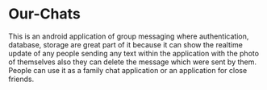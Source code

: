 # Our-Chats
This is an android application of group messaging where authentication, database, storage are great part of it because it can show the realtime update of any people sending any text within the application with the photo of themselves also they can delete the message which were sent by them. People can use it as a family chat application or an application for close friends.
